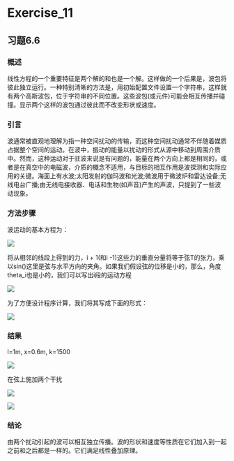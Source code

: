 # Exercise_11
## 习题6.6
### 概述
线性方程的一个重要特征是两个解的和也是一个解。这样做的一个后果是，波包将彼此独立运行。一种特别清晰的方法是，用初始配置文件设置一个字符串，这样就有两个高斯波包，位于字符串的不同位置。这些波包(或元件)可能会相互传播并碰撞。显示两个这样的波包通过彼此而不改变形状或速度。
### 引言
波通常被直观地理解为指一种空间扰动的传输，而这种空间扰动通常不伴随着媒质占据整个空间的运动。在波中，振动的能量以扰动的形式从源中移动到周围介质中。然而，这种运动对于驻波来说是有问题的，能量在两个方向上都是相同的，或者是在真空中的电磁波，介质的概念不适用，与目标的相互作用是波探测和实际应用的关键。海面上有水波;太阳发射的伽玛波和光波;微波用于微波炉和雷达设备;无线电台广播;由无线电接收器、电话和生物(如声音)产生的声波，只提到了一些波动现象。
### 方法步骤
波运动的基本方程为：


![](https://github.com/yyx1996/computational_physics_N2015301020105/raw/master/pic12-1.png)


将从相邻的线段上得到的力，i + 1(和i -1)这些力的垂直分量将等于弦T的张力，乘以sin()这里是弦与水平方向的夹角。如果我们假设弦的位移是小的，那么，角度theta_i也是小的，我们可以写出i段的运动方程


![](https://github.com/yyx1996/computational_physics_N2015301020105/raw/master/pic12-2.png)


为了方便设计程序计算，我们将其写成下面的形式：


![](https://github.com/yyx1996/computational_physics_N2015301020105/raw/master/pic12-3.png)


### 结果
l=1m, x=0.6m, k=1500


![](https://github.com/yyx1996/computational_physics_N2015301020105/raw/master/pic12-4.png)


在弦上施加两个干扰


![](https://github.com/yyx1996/computational_physics_N2015301020105/raw/master/pic12-5.png)

![](https://github.com/yyx1996/computational_physics_N2015301020105/raw/master/pic12-6.png)

### 结论
由两个扰动引起的波可以相互独立传播。波的形状和速度等性质在它们加入到一起之前和之后都是一样的。它们满足线性叠加原理。
